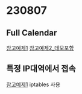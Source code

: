 # 230807

## Full Calendar

[참고예제1](https://velog.io/@conda/fullcalendar)
[참고예제2_데모포함](https://kutar37.tistory.com/entry/FullCalendar-%EC%98%88%EC%A0%9C%EB%8D%B0%EB%AA%A8)

## 특정 IP대역에서 접속

[참고예제1](https://gundeokji.tistory.com/135) iptables 사용

